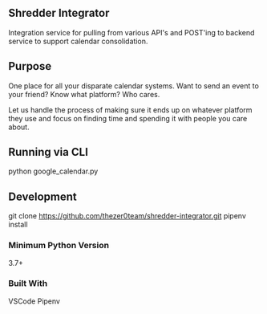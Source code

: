 ## Shredder Integrator
Integration service for pulling from various API's and POST'ing to backend service to support calendar consolidation. 

## Purpose
One place for all your disparate calendar systems. Want to send an event to your friend? Know what platform? Who cares. 

Let us handle the process of making sure it ends up on whatever platform they use and focus on finding time and spending it with people you care about.

## Running via CLI
python google_calendar.py

## Development
git clone https://github.com/thezer0team/shredder-integrator.git
pipenv install

### Minimum Python Version
3.7+

### Built With
VSCode
Pipenv
